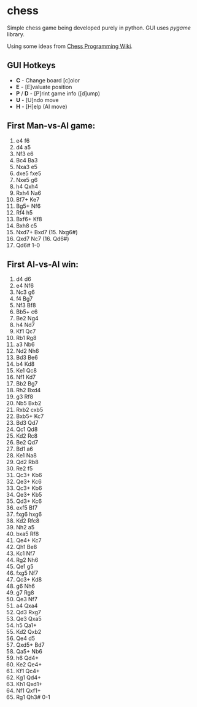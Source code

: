 # chess
Simple chess game being developed purely in python. GUI uses *pygame* library.

Using some ideas from [Chess Programming Wiki](http://chessprogramming.wikispaces.com).

## GUI Hotkeys

- **C** - Change board [c]olor
- **E** - [E]valuate position
- **P** / **D** - [P]rint game info ([d]ump)
- **U** - [U]ndo move
- **H** - [H]elp (AI move)

## First Man-vs-AI game:

1. e4 f6
2. d4 a5
3. Nf3 e6
4. Bc4 Ba3
5. Nxa3 e5
6. dxe5 fxe5
7. Nxe5 g6
8. h4 Qxh4
9. Rxh4 Na6
10. Bf7+ Ke7
11. Bg5+ Nf6
12. Rf4 h5
13. Bxf6+ Kf8
14. Bxh8 c5
15. Nxd7+ Bxd7
  (15. Nxg6#)
16. Qxd7 Nc7
  (16. Qd6#)
17. Qd6#
1-0

## First AI-vs-AI win:

1. d4 d6
2. e4 Nf6
3. Nc3 g6
4. f4 Bg7
5. Nf3 Bf8
6. Bb5+ c6
7. Be2 Ng4
8. h4 Nd7
9. Kf1 Qc7
10. Rb1 Rg8
11. a3 Nb6
12. Nd2 Nh6
13. Bd3 Be6
14. b4 Kd8
15. Ke1 Qc8
16. Nf1 Kd7
17. Bb2 Bg7
18. Rh2 Bxd4
19. g3 Rf8
20. Nb5 Bxb2
21. Rxb2 cxb5
22. Bxb5+ Kc7
23. Bd3 Qd7
24. Qc1 Qd8
25. Kd2 Rc8
26. Be2 Qd7
27. Bd1 a6
28. Ke1 Na8
29. Qd2 Rb8
30. Re2 f5
31. Qc3+ Kb6
32. Qe3+ Kc6
33. Qc3+ Kb6
34. Qe3+ Kb5
35. Qd3+ Kc6
36. exf5 Bf7
37. fxg6 hxg6
38. Kd2 Rfc8
39. Nh2 a5
40. bxa5 Rf8
41. Qe4+ Kc7
42. Qh1 Be8
43. Kc1 Nf7
44. Rg2 Nh6
45. Qe1 g5
46. fxg5 Nf7
47. Qc3+ Kd8
48. g6 Nh6
49. g7 Rg8
50. Qe3 Nf7
51. a4 Qxa4
52. Qd3 Rxg7
53. Qe3 Qxa5
54. h5 Qa1+
55. Kd2 Qxb2
56. Qe4 d5
57. Qxd5+ Bd7
58. Qa5+ Nb6
59. h6 Qd4+
60. Ke2 Qe4+
61. Kf1 Qc4+
62. Kg1 Qd4+
63. Kh1 Qxd1+
64. Nf1 Qxf1+
65. Rg1 Qh3#
0-1
